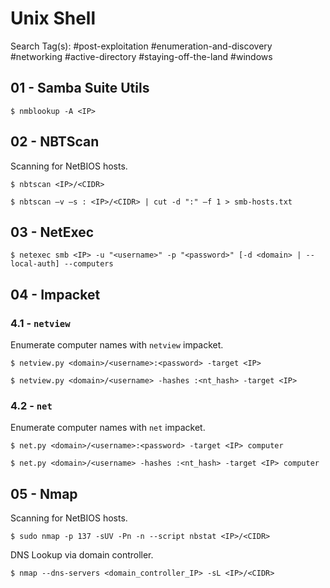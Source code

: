# Unix Shell

Search Tag(s): #post-exploitation #enumeration-and-discovery #networking #active-directory #staying-off-the-land #windows

## 01 - Samba Suite Utils

```
$ nmblookup -A <IP>
```

## 02 - NBTScan

Scanning for NetBIOS hosts.

```
$ nbtscan <IP>/<CIDR>

$ nbtscan –v –s : <IP>/<CIDR> | cut -d ":" –f 1 > smb-hosts.txt
```

## 03 - NetExec

```
$ netexec smb <IP> -u "<username>" -p "<password>" [-d <domain> | --local-auth] --computers
```

## 04 - Impacket

### 4.1 - `netview`

Enumerate computer names with `netview` impacket.

```
$ netview.py <domain>/<username>:<password> -target <IP>

$ netview.py <domain>/<username> -hashes :<nt_hash> -target <IP>
```

### 4.2 - `net`

Enumerate computer names with `net` impacket.

```
$ net.py <domain>/<username>:<password> -target <IP> computer

$ net.py <domain>/<username> -hashes :<nt_hash> -target <IP> computer
```

## 05 - Nmap

Scanning for NetBIOS hosts.

```
$ sudo nmap -p 137 -sUV -Pn -n --script nbstat <IP>/<CIDR>
```

DNS Lookup via domain controller.

```
$ nmap --dns-servers <domain_controller_IP> -sL <IP>/<CIDR>
```